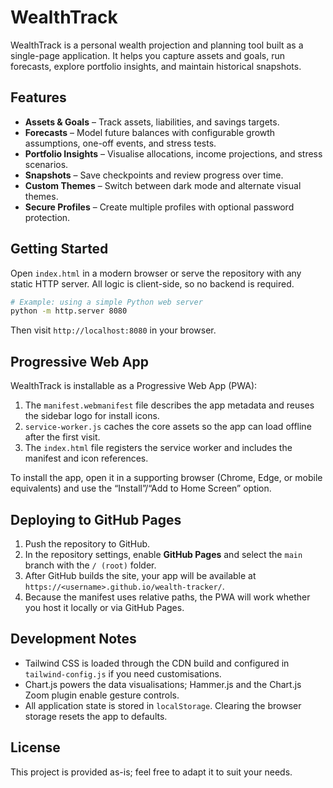 # WealthTrack

WealthTrack is a personal wealth projection and planning tool built as a single-page application. It helps you capture assets and goals, run forecasts, explore portfolio insights, and maintain historical snapshots.

## Features

- **Assets & Goals** – Track assets, liabilities, and savings targets.
- **Forecasts** – Model future balances with configurable growth assumptions, one-off events, and stress tests.
- **Portfolio Insights** – Visualise allocations, income projections, and stress scenarios.
- **Snapshots** – Save checkpoints and review progress over time.
- **Custom Themes** – Switch between dark mode and alternate visual themes.
- **Secure Profiles** – Create multiple profiles with optional password protection.

## Getting Started

Open `index.html` in a modern browser or serve the repository with any static HTTP server. All logic is client-side, so no backend is required.

```bash
# Example: using a simple Python web server
python -m http.server 8080
```

Then visit `http://localhost:8080` in your browser.

## Progressive Web App

WealthTrack is installable as a Progressive Web App (PWA):

1. The `manifest.webmanifest` file describes the app metadata and reuses the sidebar logo for install icons.
2. `service-worker.js` caches the core assets so the app can load offline after the first visit.
3. The `index.html` file registers the service worker and includes the manifest and icon references.

To install the app, open it in a supporting browser (Chrome, Edge, or mobile equivalents) and use the “Install”/“Add to Home Screen” option.

## Deploying to GitHub Pages

1. Push the repository to GitHub.
2. In the repository settings, enable **GitHub Pages** and select the `main` branch with the `/ (root)` folder.
3. After GitHub builds the site, your app will be available at `https://<username>.github.io/wealth-tracker/`.
4. Because the manifest uses relative paths, the PWA will work whether you host it locally or via GitHub Pages.

## Development Notes

- Tailwind CSS is loaded through the CDN build and configured in `tailwind-config.js` if you need customisations.
- Chart.js powers the data visualisations; Hammer.js and the Chart.js Zoom plugin enable gesture controls.
- All application state is stored in `localStorage`. Clearing the browser storage resets the app to defaults.

## License

This project is provided as-is; feel free to adapt it to suit your needs.
